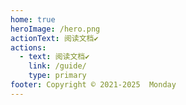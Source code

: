 ```yaml
---
home: true
heroImage: /hero.png
actionText: 阅读文档✔
actions:
  - text: 阅读文档✔
    link: /guide/
    type: primary
footer: Copyright © 2021-2025  Monday
---
```

